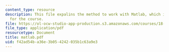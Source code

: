 ```yaml
---
content_type: resource
description: This file expalins the method to work with Matlab, which is required
  for the course.
file: https://ol-ocw-studio-app-production.s3.amazonaws.com/courses/18-02-multivariable-calculus-spring-2006/f42ad54ba36e3b054242035b1c63a9e3_matlab.pdf
file_type: application/pdf
resourcetype: Document
title: matlab.pdf
uid: f42ad54b-a36e-3b05-4242-035b1c63a9e3
---
```

